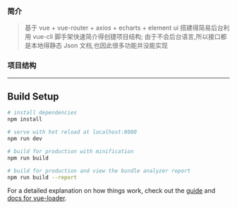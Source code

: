 ### 简介

> 基于 vue + vue-router + axios + echarts + element ui
> 搭建得简易后台利用 vue-cli 脚手架快速简介得创捷项目结构;
> 由于不会后台语言,所以接口都是本地得静态 Json 文档,也因此很多功能并没能实现

### 项目结构

---

## Build Setup

```bash
# install dependencies
npm install

# serve with hot reload at localhost:8080
npm run dev

# build for production with minification
npm run build

# build for production and view the bundle analyzer report
npm run build --report
```

For a detailed explanation on how things work, check out the [guide](http://vuejs-templates.github.io/webpack/) and [docs for vue-loader](http://vuejs.github.io/vue-loader).

